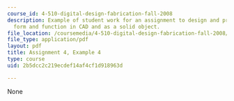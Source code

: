 ```yaml
---
course_id: 4-510-digital-design-fabrication-fall-2008
description: Example of student work for an assignment to design and prototype a building
  form and function in CAD and as a solid object.
file_location: /coursemedia/4-510-digital-design-fabrication-fall-2008/2b5dcc2c219ecdef14af4cf1d918963d_assn4_example4.pdf
file_type: application/pdf
layout: pdf
title: Assignment 4, Example 4
type: course
uid: 2b5dcc2c219ecdef14af4cf1d918963d

---
```

None